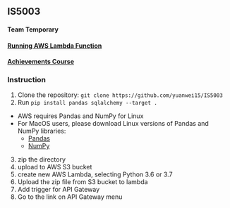 ## IS5003
#### Team Temporary

#### [Running AWS Lambda Function](https://24y9j7i6q5.execute-api.us-east-1.amazonaws.com/default/SQLwizard)

#### [Achievements Course](https://achievements-prod.firebaseapp.com/#/paths/-LqGUm8_gOs0BzTkffWy)

###  Instruction

1. Clone the repository: ```git clone https://github.com/yuanwei15/IS5003```
2. Run ```pip install pandas sqlalchemy --target .```
  * AWS requires Pandas and NumPy for Linux
  * For MacOS users, please download Linux versions of Pandas and NumPy libraries:
    * [Pandas](https://pypi.org/project/pandas/#files)
    * [NumPy](https://pypi.org/project/numpy/#files)
3. zip the directory
4. upload to AWS S3 bucket
5. create new AWS Lambda, selecting Python 3.6 or 3.7
6. Upload the zip file from S3 bucket to lambda
7. Add trigger for API Gateway
8. Go to the link on API Gateway menu
